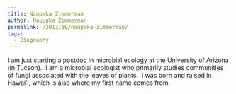 ```yaml
---
title: Naupaka Zimmerman
author: Naupaka Zimmerman
permalink: /2013/10/naupaka-zimmerman/
tags:
  - Biography
---
```

I am just starting a postdoc in microbial ecology at the University of Arizona (in Tucson).  I am a microbial ecologist who primarily studies communities of fungi associated with the leaves of plants.  I was born and raised in Hawai&#8217;i, which is also where my first name comes from.
